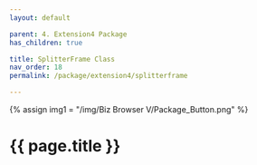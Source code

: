 ```yaml
---
layout: default

parent: 4. Extension4 Package
has_children: true

title: SplitterFrame Class
nav_order: 18
permalink: /package/extension4/splitterframe

---
```

{% assign img1 = "/img/Biz Browser V/Package_Button.png" %}


# {{ page.title }}
